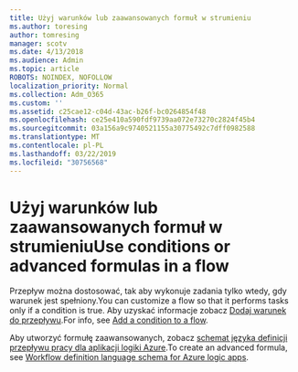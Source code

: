```yaml
---
title: Użyj warunków lub zaawansowanych formuł w strumieniu
ms.author: toresing
author: tomresing
manager: scotv
ms.date: 4/13/2018
ms.audience: Admin
ms.topic: article
ROBOTS: NOINDEX, NOFOLLOW
localization_priority: Normal
ms.collection: Adm_O365
ms.custom: ''
ms.assetid: c25cae12-c04d-43ac-b26f-bc0264854f48
ms.openlocfilehash: ce25e410a590fdf9739aa072e73270c2824f45b4
ms.sourcegitcommit: 03a156a9c9740521155a30775492c7dff0982588
ms.translationtype: MT
ms.contentlocale: pl-PL
ms.lasthandoff: 03/22/2019
ms.locfileid: "30756568"
---
```

# <a name="use-conditions-or-advanced-formulas-in-a-flow"></a><span data-ttu-id="642d2-102">Użyj warunków lub zaawansowanych formuł w strumieniu</span><span class="sxs-lookup"><span data-stu-id="642d2-102">Use conditions or advanced formulas in a flow</span></span>

<span data-ttu-id="642d2-103">Przepływ można dostosować, tak aby wykonuje zadania tylko wtedy, gdy warunek jest spełniony.</span><span class="sxs-lookup"><span data-stu-id="642d2-103">You can customize a flow so that it performs tasks only if a condition is true.</span></span> <span data-ttu-id="642d2-104">Aby uzyskać informacje zobacz [Dodaj warunek do przepływu](https://go.microsoft.com/fwlink/?linkid=872112).</span><span class="sxs-lookup"><span data-stu-id="642d2-104">For info, see [Add a condition to a flow](https://go.microsoft.com/fwlink/?linkid=872112).</span></span>
  
<span data-ttu-id="642d2-105">Aby utworzyć formułę zaawansowanych, zobacz [schemat języka definicji przepływu pracy dla aplikacji logiki Azure](https://aka.ms/logicexpressions).</span><span class="sxs-lookup"><span data-stu-id="642d2-105">To create an advanced formula, see [Workflow definition language schema for Azure logic apps](https://aka.ms/logicexpressions).</span></span>
  


